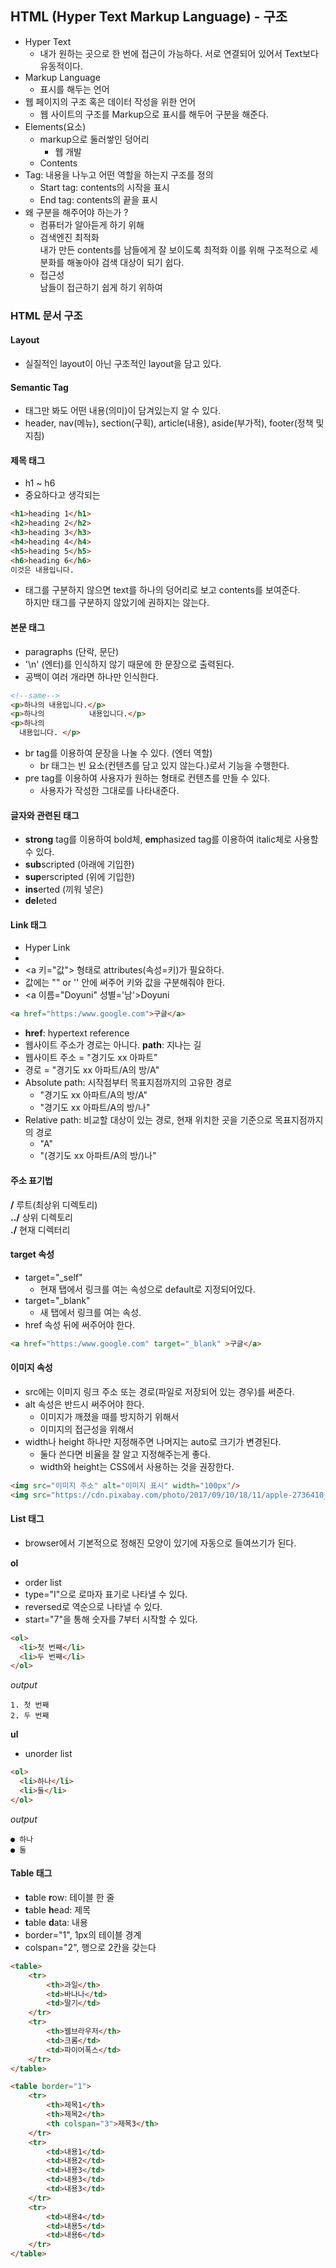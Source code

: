 ## HTML (Hyper Text Markup Language) - 구조
* Hyper Text
  * 내가 원하는 곳으로 한 번에 접근이 가능하다. 서로 연결되어 있어서 Text보다 유동적이다.
* Markup Language
  * 표시를 해두는 언어
* 웹 페이지의 구조 혹은 데이터 작성을 위한 언어
  * 웹 사이트의 구조를 Markup으로 표시를 해두어 구분을 해준다.
* Elements(요소)
  * markup으로 둘러쌓인 덩어리
    * <h>웹 개발</h>
  * <Start tag>Contents<End tag>
* Tag: 내용을 나누고 어떤 역할을 하는지 구조를 정의
  * Start tag: contents의 시작을 표시
  * End tag: contents의 끝을 표시
* 왜 구분을 해주어야 하는가 ?
  * 컴퓨터가 알아듣게 하기 위해
  * 검색엔진 최적화  
내가 만든 contents를 남들에게 잘 보이도록 최적화 이를 위해 구조적으로 세분화를 해놓아야 검색 대상이 되기 쉽다.  
  * 접근성  
남들이 접근하기 쉽게 하기 위하여
### HTML 문서 구조
#### Layout
* 실질적인 layout이 아닌 구조적인 layout을 담고 있다.
#### Semantic Tag
* 태그만 봐도 어떤 내용(의미)이 담겨있는지 알 수 있다.
* header, nav(메뉴), section(구획), article(내용), aside(부가적), footer(정책 및 지침)
#### 제목 태그
* h1 ~ h6
* 중요하다고 생각되는 
```html
<h1>heading 1</h1>
<h2>heading 2</h2>
<h3>heading 3</h3>
<h4>heading 4</h4>
<h5>heading 5</h5>
<h6>heading 6</h6>
이것은 내용입니다.
```
* 태그를 구분하지 않으면 text를 하나의 덩어리로 보고 contents를 보여준다.  
하지만 태그를 구분하지 않았기에 권하지는 않는다.
#### 본문 태그
* paragraphs (단락, 문단)
* '\n' (엔터)를 인식하지 않기 때문에 한 문장으로 출력된다.
* 공백이 여러 개라면 하나만 인식한다.
```html
<!--same-->
<p>하나의 내용입니다.</p>
<p>하나의          내용입니다.</p>
<p>하나의
  내용입니다. </p>
```
* br tag를 이용하여 문장을 나눌 수 있다. (엔터 역할)
  * br 태그는 빈 요소(컨텐츠를 담고 있지 않는다.)로서 기능을 수행한다.
* pre tag를 이용하여 사용자가 원하는 형태로 컨텐츠를 만들 수 있다.
  * 사용자가 작성한 그대로를 나타내준다.
#### 글자와 관련된 태그
* **strong** tag를 이용하여 bold체, **em**phasized tag를 이용하여 italic체로 사용할 수 있다.
* **sub**scripted (아래에 기입한)
* **sup**erscripted (위에 기입한)
* **ins**erted (끼워 넣은)
* **del**eted
#### Link 태그
* Hyper Link
* **<a></a>**
* <a 키="값"> 형태로 attributes(속성=키)가 필요하다.
* 값에는 "" or '' 안에 써주어 키와 값을 구분해줘야 한다. 
* <a 이름="Doyuni" 성별='남'>Doyuni</a>
```html
<a href="https:/www.google.com">구글</a>
```
* **href**: hypertext reference
* 웹사이트 주소가 경로는 아니다.
**path**: 지나는 길
* 웹사이트 주소 = "경기도 xx 아파트"
* 경로 = "경기도 xx 아파트/A의 방/A"
* Absolute path: 시작점부터 목표지점까지의 고유한 경로 
  * "경기도 xx 아파트/A의 방/A"
  * "경기도 xx 아파트/A의 방/나"
* Relative path: 비교할 대상이 있는 경로, 현재 위치한 곳을 기준으로 목표지점까지의 경로
  * "A"
  * "(경기도 xx 아파트/A의 방/)나"
#### 주소 표기법
**/**   루트(최상위 디렉토리)  
**../**  상위 디렉토리  
**./**   현재 디렉터리  
#### target 속성
* target="_self"
  * 현재 탭에서 링크를 여는 속성으로 default로 지정되어있다.
* target="_blank"
  * 새 탭에서 링크를 여는 속성.
* href 속성 뒤에 써주어야 한다.
```html
<a href="https:/www.google.com" target="_blank" >구글</a>
```
#### 이미지 속성
* src에는 이미지 링크 주소 또는 경로(파일로 저장되어 있는 경우)를 써준다.
* alt 속성은 반드시 써주어야 한다. 
  * 이미지가 깨졌을 때를 방지하기 위해서
  * 이미지의 접근성을 위해서
* width나 height 하나만 지정해주면 나머지는 auto로 크기가 변경된다.
  * 둘다 쓴다면 비율을 잘 알고 지정해주는게 좋다.
  * width와 height는 CSS에서 사용하는 것을 권장한다.
```html
<img src="이미지 주소" alt="이미지 표시" width="100px"/>
<img src="https://cdn.pixabay.com/photo/2017/09/10/18/11/apple-2736410_1280.png" alt="apple" width="100px"/>
```
#### List 태그
* browser에서 기본적으로 정해진 모양이 있기에 자동으로 들여쓰기가 된다.  

**ol**  
* order list   
* type="I"으로 로마자 표기로 나타낼 수 있다.
* reversed로 역순으로 나타낼 수 있다.
* start="7"을 통해 숫자를 7부터 시작할 수 있다.
```html
<ol>
  <li>첫 번째</li>
  <li>두 번째</li>
</ol>
```
_output_
```
1. 첫 번째
2. 두 번째
```
**ul**  
* unorder list
```html
<ol>
  <li>하나</li>
  <li>둘</li>
</ol>
```
_output_
```
● 하나
● 둘
```
#### Table 태그
* **t**able **r**ow: 테이블 한 줄
* **t**able **h**ead: 제목
* **t**able **d**ata: 내용
* border="1", 1px의 테이블 경계
* colspan="2", 행으로 2칸을 갖는다
```html
<table>
    <tr>
        <th>과일</th>
        <td>바나나</td>
        <td>딸기</td>
    </tr>
    <tr>
        <th>웹브라우저</th>
        <td>크롬</td>
        <td>파이어폭스</td>
    </tr>
</table>

<table border="1">
    <tr>
        <th>제목1</th>
        <th>제목2</th>
        <th colspan="3">제목3</th>
    </tr>
    <tr>
        <td>내용1</td>
        <td>내용2</td>
        <td>내용3</td>
        <td>내용3</td>
        <td>내용3</td>
    </tr>
    <tr>
        <td>내용4</td>
        <td>내용5</td>
        <td>내용6</td>
    </tr>
</table>
```
